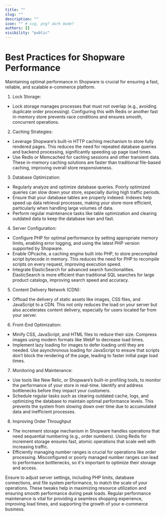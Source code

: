 ```yaml
---
title: ""
slug: ""
description: ""
icon: "" # svg, png? dark mode?
authors: []
visibility: "public"
---
```


# Best Practices for Shopware Performance

Maintaining optimal performance in Shopware is crucial for ensuring a fast, reliable, and scalable e-commerce platform.

1. Lock Storage:

- Lock storage manages processes that must not overlap (e.g., avoiding duplicate order processing). Configuring this with Redis or another fast in-memory store prevents race conditions and ensures smooth, concurrent operations.

2. Caching Strategies:

- Leverage Shopware’s built-in HTTP caching mechanism to store fully rendered pages. This reduces the need for repeated database queries and backend processing, significantly speeding up page load times.
- Use Redis or Memcached for caching sessions and other transient data. These in-memory caching solutions are faster than traditional file-based caching, improving overall store responsiveness.

3. Database Optimization:

- Regularly analyze and optimize database queries. Poorly optimized queries can slow down your store, especially during high traffic periods.
- Ensure that your database tables are properly indexed. Indexes help speed up data retrieval processes, making your store more efficient, particularly when handling large volumes of data.
- Perform regular maintenance tasks like table optimization and clearing outdated data to keep the database lean and fast.

4. Server Configuration:

- Configure PHP for optimal performance by setting appropriate memory limits, enabling error logging, and using the latest PHP version supported by Shopware.
- Enable OPcache, a caching engine built into PHP, to store precompiled script bytecode in memory. This reduces the need for PHP to recompile scripts on every request, improving execution speed.
- Integrate ElasticSearch for advanced search functionalities. ElasticSearch is more efficient than traditional SQL searches for large product catalogs, improving search speed and accuracy.

5. Content Delivery Network (CDN):

- Offload the delivery of static assets like images, CSS files, and JavaScript to a CDN. This not only reduces the load on your server but also accelerates content delivery, especially for users located far from your server.

6. Front-End Optimization:

- Minify CSS, JavaScript, and HTML files to reduce their size. Compress images using modern formats like WebP to decrease load times.
- Implement lazy loading for images to defer loading until they are needed. Use asynchronous loading for JavaScript to ensure that scripts don’t block the rendering of the page, leading to faster initial page load times.

7. Monitoring and Maintenance:

- Use tools like New Relic, or Shopware’s built-in profiling tools, to monitor the performance of your store in real-time. Identify and address bottlenecks before they impact your customers.
- Schedule regular tasks such as clearing outdated cache, logs, and optimizing the database to maintain optimal performance levels. This prevents the system from slowing down over time due to accumulated data and inefficient processes.

8. Improving Order Throughput

- The increment storage mechanism in Shopware handles operations that need sequential numbering (e.g., order numbers). Using Redis for increment storage ensures fast, atomic operations that scale well with increasing traffic.
- Efficiently managing number ranges is crucial for operations like order processing. Misconfigured or poorly managed number ranges can lead to performance bottlenecks, so it's important to optimize their storage and access.

Ensure to adjust server settings, including PHP limits, database connections, and file system performance, to match the scale of your operations. These tweaks help in maximizing resource utilization and ensuring smooth performance during peak loads. Regular performance maintenance is vital for providing a seamless shopping experience, improving load times, and supporting the growth of your e-commerce business.

